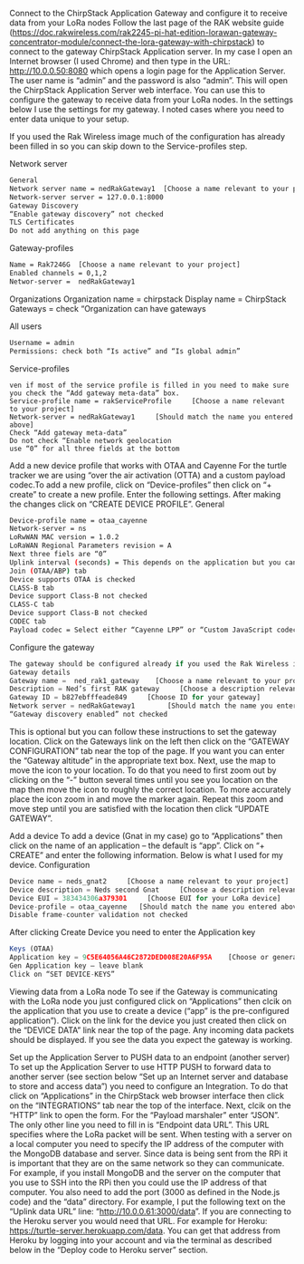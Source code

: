 Connect to the ChirpStack Application Gateway and configure it to receive data from your LoRa nodes
Follow the last page of the RAK website guide (<https://doc.rakwireless.com/rak2245-pi-hat-edition-lorawan-gateway-concentrator-module/connect-the-lora-gateway-with-chirpstack>) to connect to the gateway ChirpStack Application server. In my case I open an Internet browser (I used Chrome) and then type in the URL: <http://10.0.0.50:8080> which opens a login page for the Application Server. The user name is “admin” and the password is also “admin”. This will open the ChirpStack Application Server web interface. You can use this to configure the gateway to receive data from your LoRa nodes. In the settings below I use the settings for my gateway. I noted cases where you need to enter data unique to your setup. 

If you used the Rak Wireless image much of the configuration has already been filled in so you can skip down to the Service-profiles step.

Network server

``` bash
General
Network server name = nedRakGateway1  [Choose a name relevant to your project] 
Network-server server = 127.0.0.1:8000
Gateway Discovery
“Enable gateway discovery” not checked
TLS Certificates
Do not add anything on this page
```

Gateway-profiles

``` bash
Name = Rak7246G  [Choose a name relevant to your project] 
Enabled channels = 0,1,2
Networ-server =  nedRakGateway1
```

Organizations
Organization name = chirpstack
Display name = ChirpStack
Gateways = check “Organization can have gateways

All users

``` bash
Username = admin
Permissions: check both “Is active” and “Is global admin”
```

Service-profiles

``` bashE
ven if most of the service profile is filled in you need to make sure you check the “Add gateway meta-data” box.
Service-profile name = rakServiceProfile     [Choose a name relevant to your project] 
Network-server = nedRakGateway1     [Should match the name you entered above]
Check “Add gateway meta-data” 
Do not check “Enable network geolocation
use “0” for all three fields at the bottom
```

Add a new device profile that works with OTAA and Cayenne
For the turtle tracker we are using “over the air activation (OTTA) and a custom payload codec.To add a new profile, click on “Device-profiles” then click on “+ create” to create a new profile. Enter the following settings. After making the changes click on “CREATE DEVICE PROFILE”.
General

``` bash
Device-profile name = otaa_cayenne
Network-server = ns
LoRwWAN MAC version = 1.0.2
LoRaWAN Regional Parameters revision = A
Next three fiels are “0”
Uplink interval (seconds) = This depends on the application but you can type a number that can be used to indicate if your node is active or not
Join (OTAA/ABP) tab
Device supports OTAA is checked
CLASS-B tab
Device support Class-B not checked
CLASS-C tab
Device support Class-B not checked
CODEC tab
Payload codec = Select either “Cayenne LPP” or “Custom JavaScript codec functions” (see the “EncodingDecodingLoRaData_Draft.odt” document for more details)
```

Configure the gateway

``` javascript
The gateway should be configured already if you used the Rak Wireless image. Otherwise you can follow these settings to configure the gateway:
Gateway details
Gateway name =  ned_rak1_gateway    [Choose a name relevant to your project] 
Description = Ned’s first RAK gateway     [Choose a description relevant to your project] 
Gateway ID = b827ebfffeade849     [Choose ID for your gateway] 
Network server = nedRakGateway1        [Should match the name you entered above]
“Gateway discovery enabled” not checked
```

This is optional but you can follow these instructions to set the gateway location.
Click on the Gateways link on the left then click on the “GATEWAY CONFIGURATION” tab near  the top of the page. If you want you can enter the “Gateway altitude” in the appropriate text box. Next, use the map to move the icon to your location. To do that you need to first zoom out by clicking on the “-” button several times until you see you location on the map then move the icon to roughly the correct location. To more accurately place the icon zoom in and move the marker again. Repeat this zoom and move step until you are satisfied with the location then click “UPDATE GATEWAY”. 

Add a device
To add a device (Gnat in my case) go to “Applications” then click on the name of an application – the default is “app”. Click on “+ CREATE” and enter the following information.  Below is what I used for my device.
Configuration

``` javascript
Device name = neds_gnat2     [Choose a name relevant to your project] 
Device description = Neds second Gnat     [Choose a description relevant to your project] 
Device EUI = 383434306a379301     [Choose EUI for your LoRa device] 
Device-profile = otaa_cayenne   [Should match the name you entered above]
Disable frame-counter validation not checked
```

After clicking Create Device you need to enter the Application key

``` javascript
Keys (OTAA)
Application key = 9C5E64056A46C2872DED008E20A6F95A    [Choose or generate an application key that you use for your application – this has to be the same number that is used in the Arduino sketch loaded into the tracker]
Gen Application key – leave blank
Click on “SET DEVICE-KEYS”
```

Viewing data from a LoRa node
To see if the Gateway is communicating with the LoRa node you just configured click on “Applications” then clcik on the application that you use to create a device (“app” is the pre-configured application”). Click on the link for the device you just created then click on the “DEVICE DATA” link near the top of the page. Any incoming data packets should be displayed. If you see the data you expect the gateway is working.

Set up the Application Server to PUSH data to an endpoint (another server)
To set up the Application Server to use HTTP PUSH to forward data to another server (see section below “Set up an Internet server and database to store and access data”) you need to configure an Integration. To do that click on “Applications” in the ChirpStack web browser interface then click on the “INTEGRATIONS” tab near the top of the interface. Next, clcik on the “HTTP” link to open the form. For the “Payload marshaler” enter “JSON”. The only other line you need to fill in is “Endpoint  data URL”. This URL specifies where the LoRa packet will be sent. When testing with a server on a local computer you need to specify the IP address of the computer with the MongoDB database and server. Since data is being sent from the RPi it is important that they are on the same network so they can communicate. For example, if you install MongoDB and the server on the computer that you use to SSH into the RPi then you could use the IP address of that computer. You also need to add the port (3000 as defined in the Node.js code) and the “data” directory. For example, I put the following text on the “Uplink data URL” line: “<http://10.0.0.61:3000/data>”. If you are connecting to the Heroku server you would need that URL. For example for Heroku: <https://turtle-server.herokuapp.com/data>. You can get that address from Heroku by logging into your account and via the terminal as described below in the “Deploy code to Heroku server” section. 
